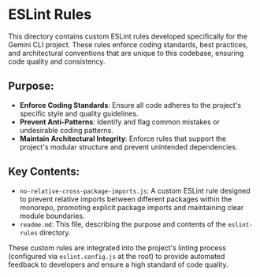 # ESLint Rules

This directory contains custom ESLint rules developed specifically for the Gemini CLI project. These rules enforce coding standards, best practices, and architectural conventions that are unique to this codebase, ensuring code quality and consistency.

## Purpose:

*   **Enforce Coding Standards**: Ensure all code adheres to the project's specific style and quality guidelines.
*   **Prevent Anti-Patterns**: Identify and flag common mistakes or undesirable coding patterns.
*   **Maintain Architectural Integrity**: Enforce rules that support the project's modular structure and prevent unintended dependencies.

## Key Contents:

*   `no-relative-cross-package-imports.js`: A custom ESLint rule designed to prevent relative imports between different packages within the monorepo, promoting explicit package imports and maintaining clear module boundaries.
*   `readme.md`: This file, describing the purpose and contents of the `eslint-rules` directory.

These custom rules are integrated into the project's linting process (configured via `eslint.config.js` at the root) to provide automated feedback to developers and ensure a high standard of code quality.